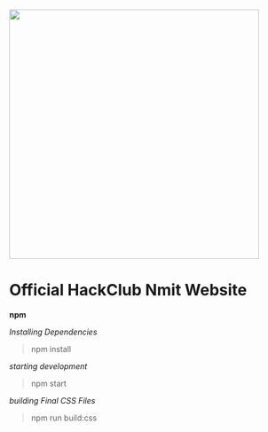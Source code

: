 # <img src="https://cdn.jsdelivr.net/gh/hackclub/meta@fc4c0d220426eb53a176e656ae7700d9dcd0b2c5/logos/hack_club_red_text.svg" width="450">

# Official HackClub Nmit Website

**npm**

_Installing Dependencies_

> npm install

_starting development_

> npm start

_building Final CSS Files_

> npm run build:css
